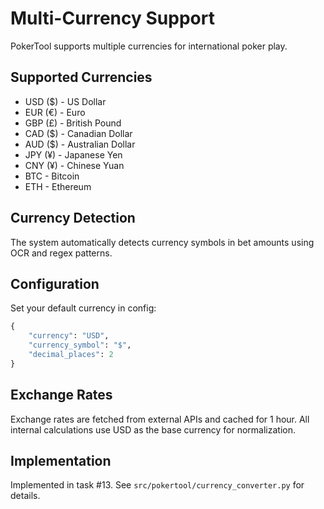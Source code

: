 # Multi-Currency Support

PokerTool supports multiple currencies for international poker play.

## Supported Currencies

- USD ($) - US Dollar
- EUR (€) - Euro
- GBP (£) - British Pound
- CAD ($) - Canadian Dollar
- AUD ($) - Australian Dollar
- JPY (¥) - Japanese Yen
- CNY (¥) - Chinese Yuan
- BTC - Bitcoin
- ETH - Ethereum

## Currency Detection

The system automatically detects currency symbols in bet amounts using OCR and regex patterns.

## Configuration

Set your default currency in config:
```python
{
    "currency": "USD",
    "currency_symbol": "$",
    "decimal_places": 2
}
```

## Exchange Rates

Exchange rates are fetched from external APIs and cached for 1 hour. All internal calculations use USD as the base currency for normalization.

## Implementation

Implemented in task #13. See `src/pokertool/currency_converter.py` for details.
